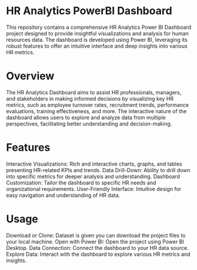 # HR Analytics PowerBI Dashboard

This repository contains a comprehensive HR Analytics Power BI Dashboard project designed to provide insightful visualizations and analysis for human resources data. The dashboard is developed using Power BI, leveraging its robust features to offer an intuitive interface and deep insights into various HR metrics.

# Overview

The HR Analytics Dashboard aims to assist HR professionals, managers, and stakeholders in making informed decisions by visualizing key HR metrics, such as employee turnover rates, recruitment trends, performance evaluations, training effectiveness, and more. The interactive nature of the dashboard allows users to explore and analyze data from multiple perspectives, facilitating better understanding and decision-making.

# Features
 
Interactive Visualizations: Rich and interactive charts, graphs, and tables presenting HR-related KPIs and trends.
Data Drill-Down: Ability to drill down into specific metrics for deeper analysis and understanding.
Dashboard Customization: Tailor the dashboard to specific HR needs and organizational requirements.
User-Friendly Interface: Intuitive design for easy navigation and understanding of HR data.

# Usage
 
Download or Clone: Dataset is given you can download the project files to your local machine.
Open with Power BI: Open the project using Power BI Desktop.
Data Connection: Connect the dashboard to your HR data source.
Explore Data: Interact with the dashboard to explore various HR metrics and insights.
